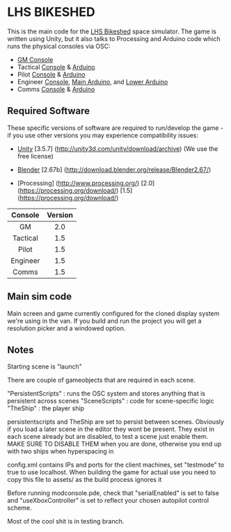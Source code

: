 LHS BIKESHED
============

This is the main code for the [LHS
Bikeshed](http://lhsbikeshed.tumblr.com/) space simulator. The game is
written using Unity, but it also talks to Processing and Arduino code
which runs the physical consoles via OSC:

* [GM Console](https://github.com/lhsbikeshed/modconsole)
* Tactical [Console](https://github.com/lhsbikeshed/tacticalconsole) & [Arduino](https://github.com/lhsbikeshed/tacticalArduino)
* Pilot [Console](https://github.com/lhsbikeshed/pilotconsole) & [Arduino](https://github.com/lhsbikeshed/pilotArduino)
* Engineer [Console](https://github.com/lhsbikeshed/engineerconsole), [Main Arduino](https://github.com/lhsbikeshed/engineerMainArduino), and [Lower Arduino](https://github.com/lhsbikeshed/engineerLowerArduino)
* Comms [Console](https://github.com/lhsbikeshed/commsconsole) & [Arduino](https://github.com/lhsbikeshed/commsArduino)




Required Software
-----------------

These specific versions of software are required to run/develop the
game - if you use other versions you may experience compatibility issues:

* [Unity](http://unity3d.com/) [3.5.7] (http://unity3d.com/unity/download/archive) (We use the free license)
* [Blender](http://www.blender.org/) [2.67b] (http://download.blender.org/release/Blender2.67/)

* [Processing] (http://www.processing.org/) [2.0] (https://processing.org/download/) [1.5] (https://processing.org/download/)

| Console |  Version |
| :--: |:--:| 
| GM | 2.0 |
| Tactical | 1.5|
| Pilot | 1.5 |
| Engineer | 1.5 |
| Comms | 1.5 |

Main sim code
-------------

Main screen and game currently configured for the cloned display system we're using in the van. If you build and run the project you will get a resolution picker and a windowed option. 

Notes
-----

Starting scene is "launch"

There are couple of gameobjects that are required in each scene.

"PersistentScripts" : runs the OSC system and stores anything that is persistent across scenes
"SceneScripts" : 	code for scene-specific logic
"TheShip"	: the player ship


persistentscripts and TheShip are set to persist between scenes. Obviously if you load a later scene in the editor they wont be present. They exist in each scene already but are disabled, to test a scene just enable them. MAKE SURE TO DISABLE THEM when you are done, otherwise you end up with two ships when hyperspacing in

config.xml contains IPs and ports for the client machines, set "testmode" to true to use localhost. When building the game for actual use you need to copy this file to assets/ as the build process ignores it

Before running modconsole.pde, check that "serialEnabled" is set to false and "useXboxController" is set to reflect your chosen autopilot control scheme.

Most of the cool shit is in testing branch.


